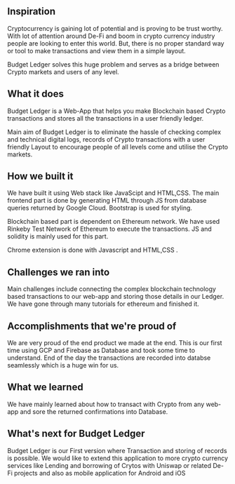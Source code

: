 ## Inspiration
Cryptocurrency is gaining lot of potential and is proving to be trust worthy. With lot of attention around De-Fi and boom in crypto currency industry people are looking to enter this world. But, there is no proper standard way or tool to make transactions and view them in a simple layout. 

Budget Ledger solves this huge problem and serves as a bridge between Crypto markets and users of any level.
## What it does
Budget Ledger is a Web-App that helps you make Blockchain based Crypto transactions and stores all the transactions in a user friendly ledger. 

Main aim of Budget Ledger is to eliminate the hassle of checking complex and technical digital logs, records of Crypto transactions with a user friendly Layout to encourage people of all levels come and utilise the Crypto markets.

## How we built it
We have built it using Web stack like JavaScipt and HTML,CSS. The main frontend part is done by generating HTML through JS from database queries returned by Google Cloud. Bootstrap is used for styling. 

Blockchain based part is dependent on Ethereum network. We have used Rinkeby Test Network of Ethereum to execute the transactions. JS and solidity is mainly used for this part.

Chrome extension is done with Javascript and HTML,CSS .
## Challenges we ran into
Main challenges include connecting the complex blockchain technology based transactions to our web-app and storing those details in our Ledger. We have gone through many tutorials for ethereum and finished it.

## Accomplishments that we're proud of
We are very proud of the end product we made at the end. This is our first time using GCP and Firebase as Database and took some time to understand. End of the day the transactions are recorded into databse seamlessly which is a huge win for us.
## What we learned
We have mainly learned about how to transact with Crypto from any web-app and sore the returned confirmations into Database.
## What's next for Budget Ledger
Budget Ledger is our First version where Transaction and storing of records is possible. We would like to extend this application to more crypto currency services like Lending and borrowing of Crytos with Uniswap or related De-Fi projects and also as mobile application for Android and iOS

